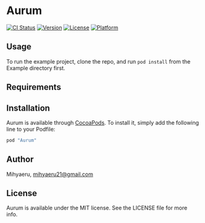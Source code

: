 # Aurum

[![CI Status](http://img.shields.io/travis/mihyaeru21/Aurum.svg?style=flat)](https://travis-ci.org/mihyaeru21/Aurum)
[![Version](https://img.shields.io/cocoapods/v/Aurum.svg?style=flat)](http://cocoapods.org/pods/Aurum)
[![License](https://img.shields.io/cocoapods/l/Aurum.svg?style=flat)](http://cocoapods.org/pods/Aurum)
[![Platform](https://img.shields.io/cocoapods/p/Aurum.svg?style=flat)](http://cocoapods.org/pods/Aurum)

## Usage

To run the example project, clone the repo, and run `pod install` from the Example directory first.

## Requirements

## Installation

Aurum is available through [CocoaPods](http://cocoapods.org). To install
it, simply add the following line to your Podfile:

```ruby
pod "Aurum"
```

## Author

Mihyaeru, mihyaeru21@gmail.com

## License

Aurum is available under the MIT license. See the LICENSE file for more info.
